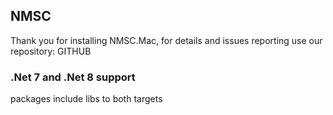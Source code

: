## NMSC

Thank you for installing NMSC.Mac, for details and issues reporting use our repository:
GITHUB

### .Net 7 and .Net 8 support
packages include libs to both targets
